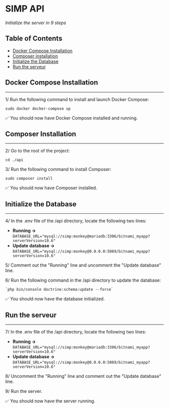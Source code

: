 # SIMP API

*Initialize the server in 9 steps*

## Table of Contents

- [Docker Compose Installation](#docker-compose-installation)
- [Composer installation](#composer-installation)
- [Initialize the Database](#initialize-the-database)
- [Run the serveur](#run-the-serveur)

## Docker Compose Installation
___

1/ Run the following command to install and launch Docker Compose:

    sudo docker docker-compose up

✅ You should now have Docker Compose installed and running.


## Composer Installation
___

2/ Go to the root of the project:

    cd ./api

3/ Run the following command to install Composer:

    sudo composer install

✅ You should now have Composer installed.

## Initialize the Database
___

4/ In the .env file of the /api directory, locate the following two lines:

- **Running ->** `DATABASE_URL="mysql://simp:monkey@mariadb:3306/bitnami_myapp?serverVersion=10.6"`
- **Update database ->**  `DATABASE_URL="mysql://simp:monkey@0.0.0.0:5069/bitnami_myapp?serverVersion=10.6"`

5/ Comment out the "Running" line and uncomment the "Update database" line.

6/ Run the following command in the /api directory to update the database:

    `php bin/console doctrine:schema:update --force`

✅ You should now have the database initialized.

## Run the serveur
___

7/ In the .env file of the /api directory, locate the following two lines:

- **Running ->** `DATABASE_URL="mysql://simp:monkey@mariadb:3306/bitnami_myapp?serverVersion=10.6"`
- **Update database ->**  `DATABASE_URL="mysql://simp:monkey@0.0.0.0:5069/bitnami_myapp?serverVersion=10.6"`

8/ Uncomment the "Running" line and comment out the "Update database" line.

9/ Run the server.

✅ You should now have the server running.